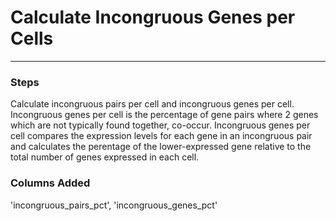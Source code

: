 # Calculate Incongruous Genes per Cells
---

### Steps

Calculate incongruous pairs per cell and incongruous genes per cell.
Incongruous genes per cell is the percentage of gene pairs where 2 genes which are not typically found together, co-occur. Incongruous genes per cell compares the expression levels for each gene in an incongruous pair and calculates the perentage of the lower-expressed gene relative to the total number of genes expressed in each cell.

### Columns Added

'incongruous_pairs_pct', 'incongruous_genes_pct'
